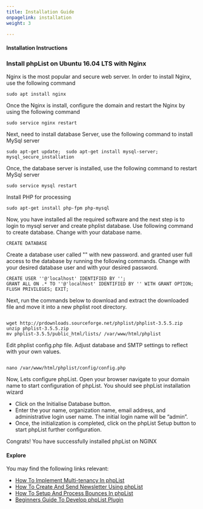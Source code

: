 ```yaml
---
title: Installation Guide
onpagelink: installation
weight: 3

---
```


#### **Installation Instructions**

### Install phpList on Ubuntu 16.04 LTS with Nginx

Nginx is the most popular and secure web server. In order to install Nginx, use the following command

 ```
 sudo apt install nginx 
```

Once the Nginx is install, configure the domain and restart the Nginx by using the following command

 ```
 sudo service nginx restart 
```

Next, need to install database Server, use the following command to install MySql server

 ```
 sudo apt-get update;  sudo apt-get install mysql-server; mysql_secure_installation 
```

Once, the database server is installed, use the following command to restart MySql server

 ```
 sudo service mysql restart 
```

Install PHP for processing

 ```
 sudo apt-get install php-fpm php-mysql
```

Now, you have installed all the required software and the next step is to login to mysql server and create phplist database. Use following command to create database. Change with your database name.

 ```
 CREATE DATABASE  
```

Create a database user called "" with new password. and granted user full access to the database by running the following commands. Change with your desired database user and with your desired password.

 ```
 CREATE USER ''@'localhost' IDENTIFIED BY ''; 
 GRANT ALL ON .* TO ''@'localhost' IDENTIFIED BY '' WITH GRANT OPTION;
 FLUSH PRIVILEGES; EXIT;
```

Next, run the commands below to download and extract the downloaded file and move it into a new phplist root directory.

 ```
 
 wget http://prdownloads.sourceforge.net/phplist/phplist-3.5.5.zip 
 unzip phplist-3.5.5.zip
 mv phplist-3.5.5/public_html/lists/ /var/www/html/phplist

```

Edit phplist config.php file. Adjust database and SMTP settings to reflect with your own values.

 ```
 
nano /var/www/html/phplist/config/config.php

```

Now, Lets configure phpList. Open your browser navigate to your domain name to start configuration of phpList. You should see phpList installation wizard

- Click on the Initialise Database button.
- Enter the your name, organization name, email address, and administrative login user name. The initial login name will be “admin”.
- Once, the initialization is completed, click on the phpList Setup button to start phpList further configuration.
 
Congrats! You have successfully installed phpList on NGINX

#### **Explore**

You may find the following links relevant:

- [How To Implement Multi-tenancy In phpList](https://blog.containerize.com/2020/10/24/how-to-implement-multi-tenancy-in-phplist)
- [How To Create And Send Newsletter Using phpList](https://blog.containerize.com/2020/10/29/how-to-create-and-send-newsletter-using-phplist/)
- [How To Setup And Process Bounces In phpList](https://blog.containerize.com/2020/11/13/how-to-setup-and-process-bounces-in-phplist/)
- [Beginners Guide To Develop phpList Plugin](https://blog.containerize.com/2020/12/18/beginners-guide-to-develop-phplist-plugin/)
 